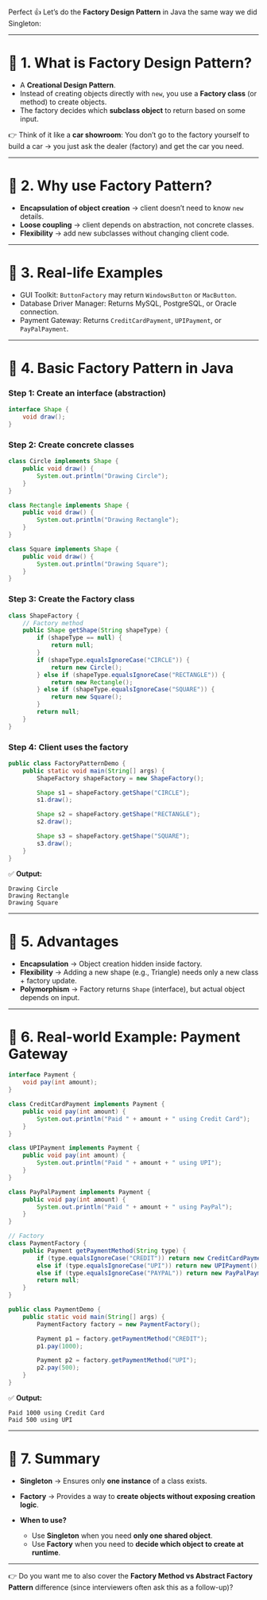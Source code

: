 Perfect 👍 Let’s do the **Factory Design Pattern** in Java the same way we did Singleton:

---

# 🔹 1. What is Factory Design Pattern?

* A **Creational Design Pattern**.
* Instead of creating objects directly with `new`, you use a **Factory class** (or method) to create objects.
* The factory decides which **subclass object** to return based on some input.

👉 Think of it like a **car showroom**:
You don’t go to the factory yourself to build a car → you just ask the dealer (factory) and get the car you need.

---

# 🔹 2. Why use Factory Pattern?

* **Encapsulation of object creation** → client doesn’t need to know `new` details.
* **Loose coupling** → client depends on abstraction, not concrete classes.
* **Flexibility** → add new subclasses without changing client code.

---

# 🔹 3. Real-life Examples

* GUI Toolkit: `ButtonFactory` may return `WindowsButton` or `MacButton`.
* Database Driver Manager: Returns MySQL, PostgreSQL, or Oracle connection.
* Payment Gateway: Returns `CreditCardPayment`, `UPIPayment`, or `PayPalPayment`.

---

# 🔹 4. Basic Factory Pattern in Java

### Step 1: Create an interface (abstraction)

```java
interface Shape {
    void draw();
}
```

### Step 2: Create concrete classes

```java
class Circle implements Shape {
    public void draw() {
        System.out.println("Drawing Circle");
    }
}

class Rectangle implements Shape {
    public void draw() {
        System.out.println("Drawing Rectangle");
    }
}

class Square implements Shape {
    public void draw() {
        System.out.println("Drawing Square");
    }
}
```

### Step 3: Create the Factory class

```java
class ShapeFactory {
    // Factory method
    public Shape getShape(String shapeType) {
        if (shapeType == null) {
            return null;
        }
        if (shapeType.equalsIgnoreCase("CIRCLE")) {
            return new Circle();
        } else if (shapeType.equalsIgnoreCase("RECTANGLE")) {
            return new Rectangle();
        } else if (shapeType.equalsIgnoreCase("SQUARE")) {
            return new Square();
        }
        return null;
    }
}
```

### Step 4: Client uses the factory

```java
public class FactoryPatternDemo {
    public static void main(String[] args) {
        ShapeFactory shapeFactory = new ShapeFactory();

        Shape s1 = shapeFactory.getShape("CIRCLE");
        s1.draw();

        Shape s2 = shapeFactory.getShape("RECTANGLE");
        s2.draw();

        Shape s3 = shapeFactory.getShape("SQUARE");
        s3.draw();
    }
}
```

✅ **Output:**

```
Drawing Circle
Drawing Rectangle
Drawing Square
```

---

# 🔹 5. Advantages

* **Encapsulation** → Object creation hidden inside factory.
* **Flexibility** → Adding a new shape (e.g., Triangle) needs only a new class + factory update.
* **Polymorphism** → Factory returns `Shape` (interface), but actual object depends on input.

---

# 🔹 6. Real-world Example: Payment Gateway

```java
interface Payment {
    void pay(int amount);
}

class CreditCardPayment implements Payment {
    public void pay(int amount) {
        System.out.println("Paid " + amount + " using Credit Card");
    }
}

class UPIPayment implements Payment {
    public void pay(int amount) {
        System.out.println("Paid " + amount + " using UPI");
    }
}

class PayPalPayment implements Payment {
    public void pay(int amount) {
        System.out.println("Paid " + amount + " using PayPal");
    }
}

// Factory
class PaymentFactory {
    public Payment getPaymentMethod(String type) {
        if (type.equalsIgnoreCase("CREDIT")) return new CreditCardPayment();
        else if (type.equalsIgnoreCase("UPI")) return new UPIPayment();
        else if (type.equalsIgnoreCase("PAYPAL")) return new PayPalPayment();
        return null;
    }
}

public class PaymentDemo {
    public static void main(String[] args) {
        PaymentFactory factory = new PaymentFactory();

        Payment p1 = factory.getPaymentMethod("CREDIT");
        p1.pay(1000);

        Payment p2 = factory.getPaymentMethod("UPI");
        p2.pay(500);
    }
}
```

✅ **Output:**

```
Paid 1000 using Credit Card
Paid 500 using UPI
```

---

# 🔹 7. Summary

* **Singleton** → Ensures only **one instance** of a class exists.
* **Factory** → Provides a way to **create objects without exposing creation logic**.
* **When to use?**

  * Use **Singleton** when you need **only one shared object**.
  * Use **Factory** when you need to **decide which object to create at runtime**.

---

👉 Do you want me to also cover the **Factory Method vs Abstract Factory Pattern** difference (since interviewers often ask this as a follow-up)?
